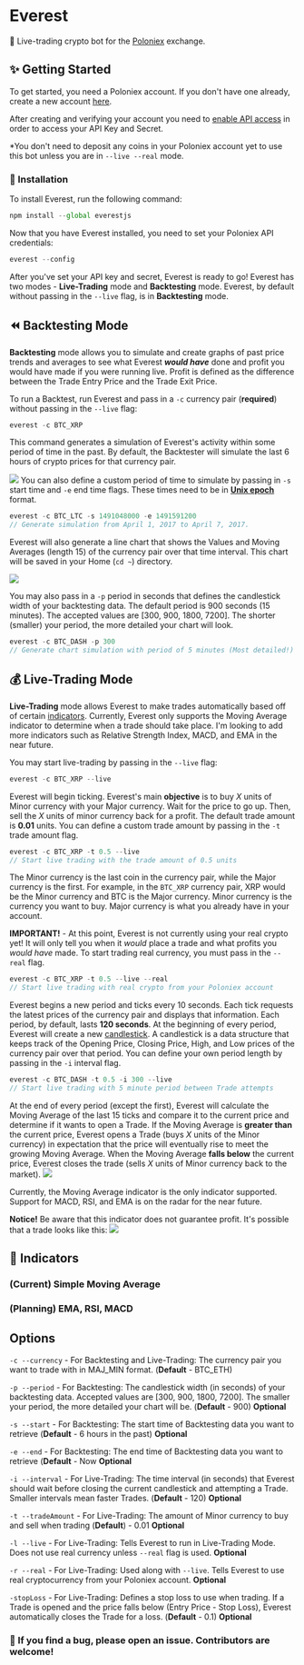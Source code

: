 # Everest
:robot: Live-trading crypto bot for the [Poloniex](https://poloniex.com/) exchange.

## :sparkles: Getting Started
To get started, you need a Poloniex account. If you don't have one already, create a new account [here](https://poloniex.com/).

After creating and verifying your account you need to [enable API access](https://poloniex.com/apiKeys) in order to access your API Key and Secret.

*You don't need to deposit any coins in your Poloniex account yet to use this bot unless you are in `--live --real` mode.

### :wrench: Installation
To install Everest, run the following command:
```javascript
npm install --global everestjs
```
Now that you have Everest installed, you need to set your Poloniex API credentials:
```javascript
everest --config
```
After you've set your API key and secret, Everest is ready to go! Everest has two modes - **Live-Trading** mode and **Backtesting** mode. Everest, by default without passing in the `--live` flag, is in **Backtesting** mode.

## :rewind: Backtesting Mode
**Backtesting** mode allows you to simulate and create graphs of past price trends and averages to see what Everest ***would have*** done and profit you would have made if you were running live. Profit is defined as the difference between the Trade Entry Price and the Trade Exit Price.

To run a Backtest, run Everest and pass in a `-c` currency pair (**required**) without passing in the `--live` flag:
```javascript
everest -c BTC_XRP
```
This command generates a simulation of Everest's activity within some period of time in the past. By default, the Backtester will simulate the last 6 hours of crypto prices for that currency pair.

![](docs/images/backtest.png)
You can also define a custom period of time to simulate by passing in `-s` start time and `-e` end time flags. These times need to be in [**Unix epoch**](https://www.epochconverter.com/) format.
```javascript
everest -c BTC_LTC -s 1491048000 -e 1491591200
// Generate simulation from April 1, 2017 to April 7, 2017.
```
Everest will also generate a line chart that shows the Values and Moving Averages (length 15) of the currency pair over that time interval. This chart will be saved in your Home (`cd ~`) directory.

![](docs/images/chart.png)

You may also pass in a `-p` period in seconds that defines the candlestick width of your backtesting data. The default period is 900 seconds (15 minutes). The accepted values are [300, 900, 1800, 7200]. The shorter (smaller) your period, the more detailed your chart will look.
```javascript
everest -c BTC_DASH -p 300
// Generate chart simulation with period of 5 minutes (Most detailed!)
```

## :moneybag: Live-Trading Mode
**Live-Trading** mode allows Everest to make trades automatically based off of certain [indicators](https://www.investopedia.com/articles/active-trading/041814/four-most-commonlyused-indicators-trend-trading.asp). Currently, Everest only supports the Moving Average indicator to determine when a trade should take place. I'm looking to add more indicators such as Relative Strength Index, MACD, and EMA in the near future.

You may start live-trading by passing in the `--live` flag:
```javascript
everest -c BTC_XRP --live
```
Everest will begin ticking. Everest's main **objective** is to buy *X* units of Minor currency with your Major currency. Wait for the price to go up.  Then, sell the *X* units of minor currency back for a profit. The default trade amount is **0.01** units. You can define a custom trade amount by passing in the `-t` trade amount flag.
```javascript
everest -c BTC_XRP -t 0.5 --live
// Start live trading with the trade amount of 0.5 units
```

The Minor currency is the last coin in the currency pair, while the Major currency is the first. For example, in the `BTC_XRP` currency pair, XRP would be the Minor currency and BTC is the Major currency. Minor currency is the currency you want to buy. Major currency is what you already have in your account.

**IMPORTANT!** - At this point, Everest is not currently using your real crypto yet! It will only tell you when it *would* place a trade and what profits you *would have* made. To start trading real currency, you must pass in the `--real` flag.

```javascript
everest -c BTC_XRP -t 0.5 --live --real
// Start live trading with real crypto from your Poloniex account
```
Everest begins a new period and ticks every 10 seconds. Each tick requests the latest prices of the currency pair and displays that information. Each period, by default, lasts **120 seconds**. At the beginning of every period, Everest will create a new [candlestick](https://www.investopedia.com/trading/candlestick-charting-what-is-it/). A candlestick is a data structure that keeps track of the Opening Price, Closing Price, High, and Low prices of the currency pair over that period. You can define your own period length by passing in the `-i` interval flag.

```javascript
everest -c BTC_DASH -t 0.5 -i 300 --live
// Start live trading with 5 minute period between Trade attempts
```

 At the end of every period (except the first), Everest will calculate the Moving Average of the last 15 ticks and compare it to the current price and determine if it wants to open a Trade. If the Moving Average is **greater than** the current price, Everest opens a Trade (buys *X* units of the Minor currency) in expectation that the price will eventually rise to meet the growing Moving Average. When the Moving Average **falls below** the current price, Everest closes the trade (sells *X* units of Minor currency back to the market).
![](docs/images/example.png)

Currently, the Moving Average indicator is the only indicator supported. Support for MACD, RSI, and EMA is on the radar for the near future.

**Notice!** Be aware that this indicator does not guarantee profit. It's possible that a trade looks like this:
![](docs/images/example2.png)


## :signal_strength: Indicators
### (Current) Simple Moving Average
### (Planning) EMA, RSI, MACD

## Options
`-c --currency` - For Backtesting and Live-Trading: The currency pair you want to trade with in MAJ_MIN format. (**Default** - BTC_ETH)

`-p --period` - For Backtesting: The candlestick width (in seconds) of your backtesting data. Accepted values are [300, 900, 1800, 7200]. The smaller your period, the more detailed your chart will be.  (**Default** - 900) **Optional**

`-s --start` - For Backtesting: The start time of Backtesting data you want to retrieve (**Default** - 6 hours in the past) **Optional**

`-e --end` - For Backtesting: The end time of Backtesting data you want to retrieve (**Default** - Now **Optional**

`-i --interval` - For Live-Trading: The time interval (in seconds) that Everest should wait before closing the current candlestick and attempting a Trade. Smaller intervals mean faster Trades. (**Default** - 120) **Optional**

`-t --tradeAmount` - For Live-Trading: The amount of Minor currency to buy and sell when trading (**Default**) - 0.01 **Optional**

`-l --live` - For Live-Trading: Tells Everest to run in Live-Trading Mode. Does not use real currency unless `--real` flag is used. **Optional**

`-r --real` - For Live-Trading: Used along with `--live`. Tells Everest to use real cryptocurrency from your Poloniex account. **Optional**

`-stopLoss` - For Live-Trading: Defines a stop loss to use when trading. If a Trade is opened and the price falls below (Entry Price - Stop Loss), Everest automatically closes the Trade for a loss. (**Default** - 0.1) **Optional**

### :bug: If you find a bug, please open an issue. Contributors are welcome!
